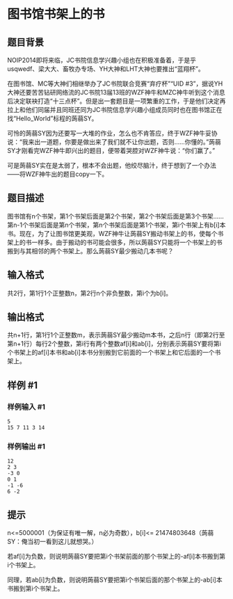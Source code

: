 # 图书馆书架上的书

## 题目背景

NOIP2014即将来临，JC书院信息学兴趣小组也在积极准备着，于是乎usqwedf、梁大大、畜牧办专场、YH大神和LHT大神也要推出“蓝翔杯”。

在图书馆、MC等大神们相继举办了JC书院联合竞赛“弃疗杯”“UID #3”，据说YH大神还要苦苦钻研网络流的JC书院13届13班的WZF神牛和MZC神牛听到这个消息后决定联袂打造“十三点杯”。但是出一套题目是一项繁重的工作，于是他们决定再拉上和他们同届并且同班还同为JC书院信息学兴趣小组成员同时也在图书馆正在找“Hello\_World”标程的蒟蒻SY。

可怜的蒟蒻SY因为还要写一大堆的作业，怎么也不肯答应，终于WZF神牛妥协说：“我来出一道题，你要是做出来了我们就不让你出题，否则……你懂的。”蒟蒻SY才刚看完WZF神牛即兴出的题目，便带着哭腔对WZF神牛说：“你们赢了。”

可是蒟蒻SY实在是太弱了，根本不会出题，他绞尽脑汁，终于想到了一个办法——将WZF神牛出的题目copy一下。


## 题目描述

图书馆有n个书架，第1个书架后面是第2个书架，第2个书架后面是第3个书架……第n-1个书架后面是第n个书架，第n个书架后面是第1个书架，第i个书架上有b[i]本书。现在，为了让图书馆更美观，WZF神牛让蒟蒻SY搬动书架上的书，使每个书架上的书一样多。由于搬动的书可能会很多，所以蒟蒻SY只能将一个书架上的书搬到与其相邻的两个书架上。那么蒟蒻SY最少搬动几本书呢？


## 输入格式

共2行，第1行1个正整数n，第2行n个非负整数，第i个为b[i]。


## 输出格式

共n+1行，第1行1个正整数m，表示蒟蒻SY最少搬动m本书，之后n行（即第2行至第n+1行）每行2个整数，第i行有两个整数af[i]和ab[i]，分别表示蒟蒻SY要将第i个书架上的af[i]本书和ab[i]本书分别搬到它前面的一个书架上和它后面的一个书架上。


## 样例 #1

### 样例输入 #1
```
5
15 7 11 3 14
```

### 样例输出 #1

```
12
2 3
-3 0
0 1
-1 -6
6 -2
```

## 提示

n<=5000001（为保证有唯一解，n必为奇数），b[i]<= 21474803648（蒟蒻SY：俺当初一看到这儿就想哭。）

若af[i]为负数，则说明蒟蒻SY要把第i个书架前面的那个书架上的-af[i]本书搬到第i个书架上。

同理，若ab[i]为负数，则说明蒟蒻SY要把第i个书架后面的那个书架上的-ab[i]本书搬到第i个书架上。

